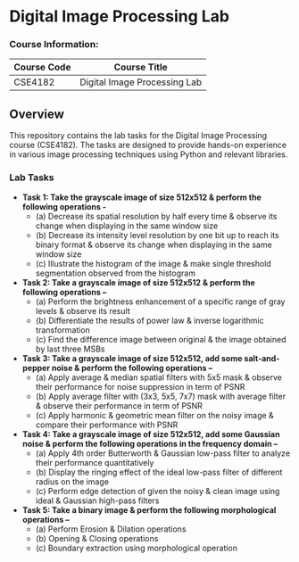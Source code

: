 # Digital Image Processing Lab

### Course Information:

| **Course Code** | **Course Title**             |
| --------------- | ---------------------------- |
| CSE4182         | Digital Image Processing Lab |

## Overview
This repository contains the lab tasks for the Digital Image Processing course (CSE4182). The tasks are designed to provide hands-on experience in various image processing techniques using Python and relevant libraries.

### Lab Tasks
- **Task 1: Take the grayscale image of size 512x512 & perform the following operations -**
	- (a) Decrease its spatial resolution by half every time & observe its change when displaying in the same window size
	- (b) Decrease its intensity level resolution by one bit up to reach its binary format & observe its change when displaying in the same window size
	- (c) Illustrate the histogram of the image & make single threshold segmentation observed from the histogram
- **Task 2: Take a grayscale image of size 512x512 & perform the following operations –**
	- (a) Perform the brightness enhancement of a specific range of gray levels & observe its result
	- (b) Differentiate the results of power law & inverse logarithmic transformation 
	- (c) Find the difference image between original & the image obtained by last three MSBs
- **Task 3: Take a grayscale image of size 512x512, add some salt-and-pepper noise & perform the following operations –**
	- (a) Apply average & median spatial filters with 5x5 mask & observe their performance for noise suppression in term of PSNR 
	- (b) Apply average filter with (3x3, 5x5, 7x7) mask with average filter & observe their performance in term of PSNR 
	- (c) Apply harmonic & geometric mean filter on the noisy image & compare their performance with PSNR 
- **Task 4: Take a grayscale image of size 512x512, add some Gaussian noise & perform the following operations in the frequency domain –**
	- (a) Apply 4th order Butterworth & Gaussian low-pass filter to analyze their performance quantitatively 
	- (b) Display the ringing effect of the ideal low-pass filter of different radius on the image 
	- (c) Perform edge detection of given the noisy & clean image using ideal & Gaussian high-pass filters 
 - **Task 5: Take a binary image & perform the following morphological operations –**
	- (a) Perform Erosion & Dilation operations
	- (b) Opening & Closing operations 
	- (c) Boundary extraction using morphological operation


